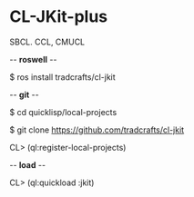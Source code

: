 # CL-JKit-plus

SBCL. CCL, CMUCL

-- **roswell** --

$ ros install tradcrafts/cl-jkit

-- **git** --

$ cd quicklisp/local-projects

$ git clone https://github.com/tradcrafts/cl-jkit

CL> (ql:register-local-projects)


-- **load** --

CL> (ql:quickload :jkit)
